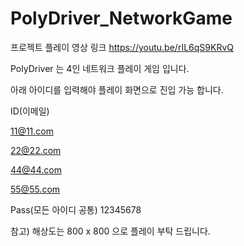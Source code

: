 # PolyDriver_NetworkGame

프로젝트 플레이 영상 링크 https://youtu.be/rIL6qS9KRvQ



PolyDriver 는 4인 네트워크 플레이 게임 입니다.

아래 아이디를 입력해야 플레이 화면으로 진입 가능 합니다.

ID(이메일)

11@11.com

22@22.com

44@44.com

55@55.com

Pass(모든 아이디 공통) 12345678


참고) 해상도는 800 x 800 으로 플레이 부탁 드립니다.
